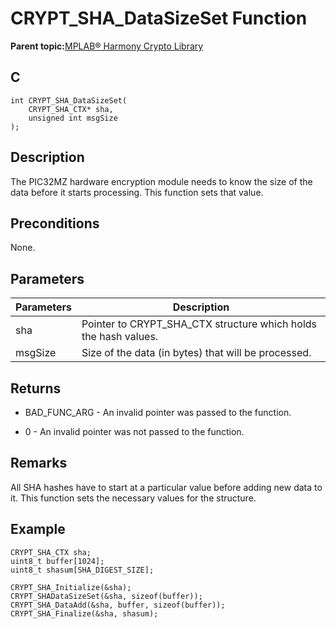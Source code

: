 # CRYPT\_SHA\_DataSizeSet Function

**Parent topic:**[MPLAB® Harmony Crypto Library](GUID-20F7C343-23D4-42D9-B8C2-A97D4D0EE5CD.md)

## C

```
int CRYPT_SHA_DataSizeSet(
    CRYPT_SHA_CTX* sha, 
    unsigned int msgSize
);
```

## Description

The PIC32MZ hardware encryption module needs to know the size of the data before it starts processing. This function sets that value.

## Preconditions

None.

## Parameters

|Parameters|Description|
|----------|-----------|
|sha|Pointer to CRYPT\_SHA\_CTX structure which holds the hash values.|
|msgSize|Size of the data \(in bytes\) that will be processed.|

## Returns

-   BAD\_FUNC\_ARG - An invalid pointer was passed to the function.

-   0 - An invalid pointer was not passed to the function.


## Remarks

All SHA hashes have to start at a particular value before adding new data to it. This function sets the necessary values for the structure.

## Example

```
CRYPT_SHA_CTX sha;
uint8_t buffer[1024];
uint8_t shasum[SHA_DIGEST_SIZE];

CRYPT_SHA_Initialize(&sha);
CRYPT_SHADataSizeSet(&sha, sizeof(buffer));
CRYPT_SHA_DataAdd(&sha, buffer, sizeof(buffer));
CRYPT_SHA_Finalize(&sha, shasum);
```

